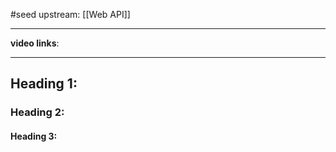 #seed 
upstream: [[Web API]]

---

**video links**: 

---

## Heading 1:
### Heading 2: 
#### Heading 3: 





